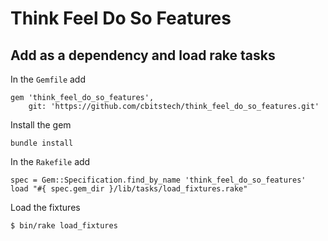 # Think Feel Do So Features

## Add as a dependency and load rake tasks

In the `Gemfile` add

    gem 'think_feel_do_so_features',
        git: 'https://github.com/cbitstech/think_feel_do_so_features.git'

Install the gem

    bundle install

In the `Rakefile` add

    spec = Gem::Specification.find_by_name 'think_feel_do_so_features'
    load "#{ spec.gem_dir }/lib/tasks/load_fixtures.rake"

Load the fixtures

    $ bin/rake load_fixtures
